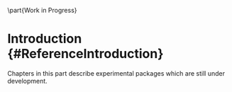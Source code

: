 \part{Work in Progress}

# Introduction {#ReferenceIntroduction}

Chapters in this part describe experimental packages which are still
under development.


